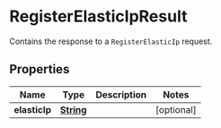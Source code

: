 

# RegisterElasticIpResult

Contains the response to a <code>RegisterElasticIp</code> request.

## Properties

| Name | Type | Description | Notes |
|------------ | ------------- | ------------- | -------------|
|**elasticIp** | [**String**](String.md) |  |  [optional] |



